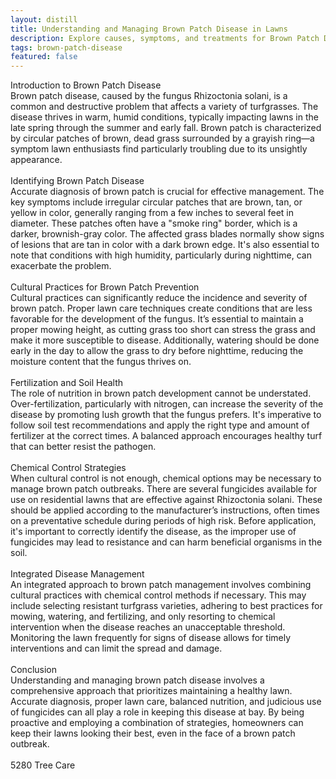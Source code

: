 ```yaml
---
layout: distill
title: Understanding and Managing Brown Patch Disease in Lawns
description: Explore causes, symptoms, and treatments for Brown Patch Disease to keep your lawn healthy and green.
tags: brown-patch-disease
featured: false
---
```


Introduction to Brown Patch Disease<br />Brown patch disease, caused by the fungus Rhizoctonia solani, is a common and destructive problem that affects a variety of turfgrasses. The disease thrives in warm, humid conditions, typically impacting lawns in the late spring through the summer and early fall. Brown patch is characterized by circular patches of brown, dead grass surrounded by a grayish ring—a symptom lawn enthusiasts find particularly troubling due to its unsightly appearance.<br /><br />Identifying Brown Patch Disease<br />Accurate diagnosis of brown patch is crucial for effective management. The key symptoms include irregular circular patches that are brown, tan, or yellow in color, generally ranging from a few inches to several feet in diameter. These patches often have a "smoke ring" border, which is a darker, brownish-gray color. The affected grass blades normally show signs of lesions that are tan in color with a dark brown edge. It's also essential to note that conditions with high humidity, particularly during nighttime, can exacerbate the problem.<br /><br />Cultural Practices for Brown Patch Prevention<br />Cultural practices can significantly reduce the incidence and severity of brown patch. Proper lawn care techniques create conditions that are less favorable for the development of the fungus. It’s essential to maintain a proper mowing height, as cutting grass too short can stress the grass and make it more susceptible to disease. Additionally, watering should be done early in the day to allow the grass to dry before nighttime, reducing the moisture content that the fungus thrives on.<br /><br />Fertilization and Soil Health<br />The role of nutrition in brown patch development cannot be understated. Over-fertilization, particularly with nitrogen, can increase the severity of the disease by promoting lush growth that the fungus prefers. It's imperative to follow soil test recommendations and apply the right type and amount of fertilizer at the correct times. A balanced approach encourages healthy turf that can better resist the pathogen.<br /><br />Chemical Control Strategies<br />When cultural control is not enough, chemical options may be necessary to manage brown patch outbreaks. There are several fungicides available for use on residential lawns that are effective against Rhizoctonia solani. These should be applied according to the manufacturer’s instructions, often times on a preventative schedule during periods of high risk. Before application, it's important to correctly identify the disease, as the improper use of fungicides may lead to resistance and can harm beneficial organisms in the soil.<br /><br />Integrated Disease Management<br />An integrated approach to brown patch management involves combining cultural practices with chemical control methods if necessary. This may include selecting resistant turfgrass varieties, adhering to best practices for mowing, watering, and fertilizing, and only resorting to chemical intervention when the disease reaches an unacceptable threshold. Monitoring the lawn frequently for signs of disease allows for timely interventions and can limit the spread and damage.<br /><br />Conclusion<br />Understanding and managing brown patch disease involves a comprehensive approach that prioritizes maintaining a healthy lawn. Accurate diagnosis, proper lawn care, balanced nutrition, and judicious use of fungicides can all play a role in keeping this disease at bay. By being proactive and employing a combination of strategies, homeowners can keep their lawns looking their best, even in the face of a brown patch outbreak.<br /><br />5280 Tree Care
